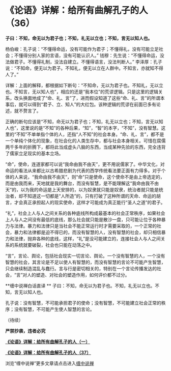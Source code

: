 《论语》详解：给所有曲解孔子的人（36）
====







**子曰：不知，命无以为君子也；不知，礼无以立也；不知，言无以知人也。**

杨伯峻：孔子说：“不懂得命运，没有可能作为君子；不懂得礼，没有可能立足社会；不懂得分别人家的言语，没有可能认识人。”
钱穆：先生说：“不懂得命运，没法做君子。不懂得礼制，没法自建立。不懂得语言，没法判断人。”
李泽厚：孔子说：“不知命，便无以为君子。不知礼，便无以立在人群中。不知言，亦就知不得人了。”

详解：上面的解释，都根据如下断句：“不知命，无以为君子也。不知礼，无以立也。不知言，无以知人也”，相应的还是“我本位”的荒谬逻辑。只是这里的逻辑关系，改头换面地成了“命、礼、言”了，进而假设知道了这些“命、礼、言”的所谓本事后，就可以得到“君子、立、知人”的大红包。该种逻辑的荒谬在前面已多有论述，就不赘言了。

正确的断句应该是“不知，命无以为君子也；不知，礼无以立也；不知，言无以知人也”，这里说的是“不知”的各种后果，“知”，“智”的本字，“不知”，没有智慧。这里的“不知”不单单指个体的人，还指“人不知”的社会本身。“命、礼、言”，都不是一个单纯个体化的现象，在社会化的人类生存中，都与社会本身相关。可惜在腐儒两千多年的折腾下，都将此当成虚头八脑的东西，当成某种先验的东西，完全违背了儒家立足现实的基本立场。

“命”，使命，连道家都可以说“我命由我不由天”，更不用说儒家了。中华文化，对命运的看法从来都比以古希腊悲剧为代表的西学传统看法要正面有力得多。对于个体的人来说，“我命由我不由天”，则“命”只是使命，这个使命不是由上帝选定的，而是由我而来，天地就是我的舞台，而没有智慧，是不能理解这“我命由我不由天”的，以为我的命运是上天安排的，以为奴隶就只能是奴隶，统治者就只能是统治者，却不知道这一切都是“人所造”的，只有打破了这种所谓的天命、命运的胡言，才会真正承担起人的现实使命，这样才可能成为真正能行“圣人之道”的君子。

“礼”，社会上人与人之间关系的各种底线所构成最基本的社会正常秩序，如果社会上人与人之间没有最低的底线，那么社会就只能是散沙一盘，只可能让位于各种暴力与法律。暴力和法律只是当社会不能正常运行时才需要采取的，一个正常的社会，暴力和法律都是迫不得已的，而没有智慧的人，没有智慧的社会，却只相信暴力和法律，抛弃各种的底线，这样，“礼”是没可能建立的，连接社会人与人之间关系的系统就要破裂，社会也只能在动荡之中。

“言”，言论、舆论，包括社会现实一切言论、舆论。一个没有智慧的人，一个没有智慧的社会，其言论是不足以使人有智慧的，而没有智慧的言论不可能产生智慧，只会继续制造混乱与蠢行。言与行是密切相关的，特别在一个言论传播发达的社会，“言”对人的塑造、对社会的塑造作用，如何评价都不过分。

**缠中说禅白话直译
**
子曰：不知，命无以为君子也。不知，礼无以立也。不知，言无以知人也。

孔子说：没有智慧，不可能承担君子的使命；没有智慧，不可能建立社会正常的秩序；没有智慧，不可能产生使人智慧的言论。

（待续）

**严禁抄袭，违者必究**

[**《论语》详解：给所有曲解孔子的人（一）**](http://blog.sina.com.cn/u/486e105c010006n3)

[**《论语》详解：给所有曲解孔子的人（37）**](http://blog.sina.com.cn/u/486e105c010007g6)

[](http://blog.sina.com.cn/u/486e105c010006cp)

浏览“缠中说禅”更多文章请点击进入[缠中说禅](http://blog.sina.com.cn/m/chzhshch)
